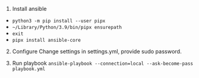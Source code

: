 1. Install ansible
- `python3 -m pip install --user pipx`
- `~/Library/Python/3.9/bin/pipx ensurepath`
- `exit`
- `pipx install ansible-core`

2. Configure
Change settings in settings.yml, provide sudo password.

3. Run playbook
`ansible-playbook --connection=local --ask-become-pass playbook.yml`
